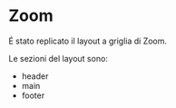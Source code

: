 # Zoom

É stato replicato il layout a griglia di Zoom.

Le sezioni del layout sono:

- header
- main
- footer
